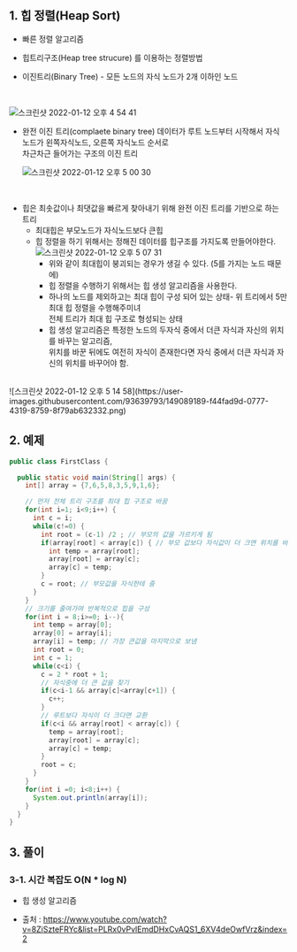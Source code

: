 

## 1. 힙 정렬(Heap Sort)
- 빠른 정렬 알고리즘
- 힙트리구조(Heap tree strucure) 를 이용하는 정렬방법
- 이진트리(Binary Tree) - 모든 노드의 자식 노드가 2개 이하인 노드
  
  <br>
![스크린샷 2022-01-12 오후 4 54 41](https://user-images.githubusercontent.com/93639793/149086351-d19fb574-2605-4aa1-a5f0-d589a680cc63.png)

- 완전 이진 트리(complaete binary tree) 데이터가 루트 노드부터 시작해서 자식 노드가 왼쪽자식노드, 오른쪽 자식노드 순서로   
차근차근 들어가는  구조의 이진 트리   
  
  ![스크린샷 2022-01-12 오후 5 00 30](https://user-images.githubusercontent.com/93639793/149087167-ef301bcb-b4de-49be-a84d-741fc3c5d609.png)   

<br>
  
- 힙은 최솟값이나 최댓값을 빠르게 찾아내기 위해 완전 이진 트리를 기반으로 하는 트리
  - 최대힙은 부모노드가 자식노드보다 큰힙
  - 힙 정렬을 하기 위해서는 정해진 데이터를 힙구조를 가지도록 만들어야한다.   
    ![스크린샷 2022-01-12 오후 5 07 31](https://user-images.githubusercontent.com/93639793/149088127-d4af5a36-c9ae-4dc1-b780-c621533b60ef.png)   
    - 위와 같이 최대힙이 붕괴되는 경우가 생길 수 있다. (5를 가지는 노드 때문에)
    - 힙 정렬을 수행하기 위해서는 힙 생성 알고리즘을 사용한다.
    - 하나의 노드를 제외하고는 최대 힙이 구성 되어 있는 상태- 위 트리에서 5만 최대 힙 정렬을 수행해주미녀   
      전체 트리가 최대 힙 구조로 형성되는 상태
    - 힙 생성 알고리즘은 특정한 노드의 두자식 중에서 더큰 자식과 자신의 위치를 바꾸는 알고리즘,   
  위치를 바꾼 뒤에도 여전히 자식이 존재한다면 자식 중에서 더큰 자식과 자신의 위치를 바꾸어야 함.
<br>
      ![스크린샷 2022-01-12 오후 5 14 58](https://user-images.githubusercontent.com/93639793/149089189-f44fad9d-0777-4319-8759-8f79ab632332.png)   
      




<br>

## 2. 예제

```java
public class FirstClass {

  public static void main(String[] args) {
    int[] array = {7,6,5,8,3,5,9,1,6};

    // 먼저 전체 트리 구조를 최대 힙 구조로 바꿈
    for(int i=1; i<9;i++) {
      int c = i;
      while(c!=0) {
        int root = (c-1) /2 ; // 부모의 값을 가르키게 됨
        if(array[root] < array[c]) { // 부모 값보다 자식값이 더 크면 위치를 바꿔줌
          int temp = array[root];
          array[root] = array[c];
          array[c] = temp;
        }
        c = root; // 부모값을 자식한테 줌
      }
    }
    // 크기를 줄여가며 반복적으로 힙을 구성
    for(int i = 8;i>=0; i--){
      int temp = array[0];
      array[0] = array[i];
      array[i] = temp; // 가장 큰값을 마지막으로 보냄
      int root = 0;
      int c = 1;
      while(c<i) {
        c = 2 * root + 1;
        // 자식중에 더 큰 값을 찾기
        if(c<i-1 && array[c]<array[c+1]) {
          c++;
        }
        // 루트보다 자식이 더 크다면 교환
        if(c<i && array[root] < array[c]) {
          temp = array[root];
          array[root] = array[c];
          array[c] = temp;
        }
        root = c;
      }
    }
    for(int i =0; i<8;i++) {
      System.out.println(array[i]);
    }
  }
}
```

## 3. 풀이

### 3-1. 시간 복잡도 O(N * log N)
- 힙 생성 알고리즘





- 출처 : https://www.youtube.com/watch?v=8ZiSzteFRYc&list=PLRx0vPvlEmdDHxCvAQS1_6XV4deOwfVrz&index=2

